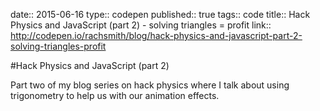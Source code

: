 date:: 2015-06-16
type:: codepen
published:: true
tags:: code
title:: Hack Physics and JavaScript (part 2) - solving triangles = profit
link:: http://codepen.io/rachsmith/blog/hack-physics-and-javascript-part-2-solving-triangles-profit

#Hack Physics and JavaScript (part 2)

Part two of my blog series on hack physics where I talk about using trigonometry to help us with our animation effects.
